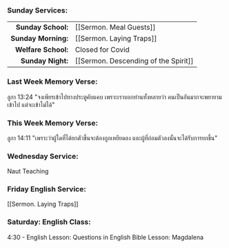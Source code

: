 ### Sunday Services:
|                     |                                      |
| -------------------:|:------------------------------------ |
|  **Sunday School:** | [[Sermon. Meal Guests]]              |
| **Sunday Morning:** | [[Sermon. Laying Traps]]             |
| **Welfare School:** | Closed for Covid                     |
|   **Sunday Night:** | [[Sermon. Descending of the Spirit]] |
### Last Week Memory Verse:
ลูกา 13:24 "จงเพียรเข้าไปทางประตูคับแคบ เพราะเราบอกท่านทั้งหลายว่า คนเป็นอันมากจะพยายามเข้าไป แต่จะเข้าไม่ได้"
### This Week Memory Verse:
ลูกา 14:11 "เพราะว่าผู้ใดที่ได้ยกตัวขึ้นจะต้องถูกเหยียดลง และผู้ที่ถ่อมตัวลงนั้นจะได้รับการยกขึ้น"
### Wednesday Service:
Naut Teaching
### Friday English Service:
[[Sermon. Laying Traps]]
### Saturday: English Class:
4:30 -  English Lesson: Questions in English
			Bible Lesson: Magdalena
